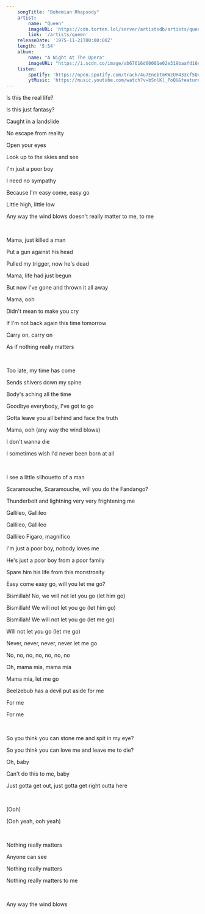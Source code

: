 ```yaml
---
    songTitle: "Bohemian Rhapsody"
    artist: 
        name: "Queen"
        imageURL: 'https://cdn.torten.lol/server/artistsdb/artists/queen.png'
        link: '/artists/queen'
    releaseDate: '1975-11-21T00:00:00Z'
    length: '5:54'
    album:
        name: "A Night At The Opera"
        imageURL: "https://i.scdn.co/image/ab67616d00001e02e319baafd16e84f0408af2a0"
    listen:
        spotify: 'https://open.spotify.com/track/4u7EnebtmKWzUH433cf5Qv'
        ytMusic: 'https://music.youtube.com/watch?v=bSnlKl_PoQU&feature=gws_kp_track'
---
```

<p>Is this the real life?</p>
<p>Is this just fantasy?</p>
<p>Caught in a landslide</p>
<p>No escape from reality</p>
<p>Open your eyes</p>
<p>Look up to the skies and see</p>
<p>I'm just a poor boy</p>
<p>I need no sympathy</p>
<p>Because I'm easy come, easy go</p>
<p>Little high, little low</p>
<p>Any way the wind blows doesn't really matter to me, to me</p>
<br>
<p>Mama, just killed a man</p>
<p>Put a gun against his head</p>
<p>Pulled my trigger, now he's dead</p>
<p>Mama, life had just begun</p>
<p>But now I've gone and thrown it all away</p>
<p>Mama, ooh</p>
<p>Didn't mean to make you cry</p>
<p>If I'm not back again this time tomorrow</p>
<p>Carry on, carry on</p>
<p>As if nothing really matters</p>
<br>
<p>Too late, my time has come</p>
<p>Sends shivers down my spine</p>
<p>Body's aching all the time</p>
<p>Goodbye everybody, I've got to go</p>
<p>Gotta leave you all behind and face the truth</p>
<p>Mama, ooh (any way the wind blows)</p>
<p>I don't wanna die</p>
<p>I sometimes wish I'd never been born at all</p>
<br>
<p>I see a little silhouetto of a man</p>
<p>Scaramouche, Scaramouche, will you do the Fandango?</p>
<p>Thunderbolt and lightning very very frightening me</p>
<p>Gallileo, Gallileo</p>
<p>Gallileo, Gallileo</p>
<p>Gallileo Figaro, magnifico</p>
<p>I'm just a poor boy, nobody loves me</p>
<p>He's just a poor boy from a poor family</p>
<p>Spare him his life from this monstrosity</p>
<p>Easy come easy go, will you let me go?</p>
<p>Bismillah! No, we will not let you go (let him go)</p>
<p>Bismillah! We will not let you go (let him go)</p>
<p>Bismillah! We will not let you go (let me go)</p>
<p>Will not let you go (let me go)</p>
<p>Never, never, never, never let me go</p>
<p>No, no, no, no, no, no, no</p>
<p>Oh, mama mia, mama mia</p>
<p>Mama mia, let me go</p>
<p>Beelzebub has a devil put aside for me</p>
<p>For me</p>
<p>For me</p>
<br>
<p>So you think you can stone me and spit in my eye?</p>
<p>So you think you can love me and leave me to die?</p>
<p>Oh, baby</p>
<p>Can't do this to me, baby</p>
<p>Just gotta get out, just gotta get right outta here</p>
<br>
<p>(Ooh)</p>
<p>(Ooh yeah, ooh yeah)</p>
<br>
<p>Nothing really matters</p>
<p>Anyone can see</p>
<p>Nothing really matters</p>
<p>Nothing really matters to me</p>
<br>
<p>Any way the wind blows</p>